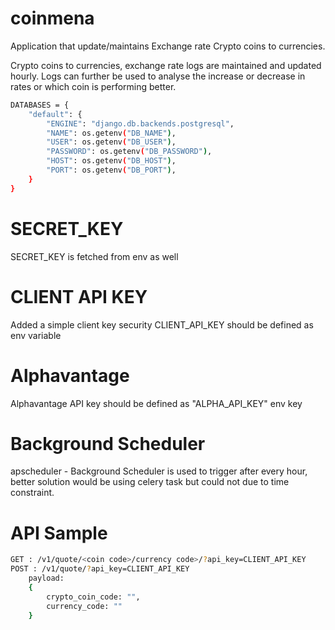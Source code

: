 # coinmena

Application that update/maintains Exchange rate Crypto coins to currencies.

Crypto coins to currencies, exchange rate logs are maintained and updated hourly. Logs can further be used to analyse the increase or decrease in rates or which coin is performing better.


```bash
DATABASES = {
    "default": {
        "ENGINE": "django.db.backends.postgresql",
        "NAME": os.getenv("DB_NAME"),
        "USER": os.getenv("DB_USER"),
        "PASSWORD": os.getenv("DB_PASSWORD"),
        "HOST": os.getenv("DB_HOST"),
        "PORT": os.getenv("DB_PORT"),
    }
}
```


# SECRET_KEY
SECRET_KEY is fetched from env as well


# CLIENT API KEY
Added a simple client key security
CLIENT_API_KEY should be defined as env variable

# Alphavantage
Alphavantage API key should be defined as "ALPHA_API_KEY" env key

# Background Scheduler

apscheduler - Background Scheduler is used to trigger after every hour, better solution would be using celery task but could not due to time constraint.


# API Sample

```bash
GET : /v1/quote/<coin code>/currency code>/?api_key=CLIENT_API_KEY
POST : /v1/quote/?api_key=CLIENT_API_KEY
    payload:
    {
        crypto_coin_code: "",
        currency_code: ""
    }
```





